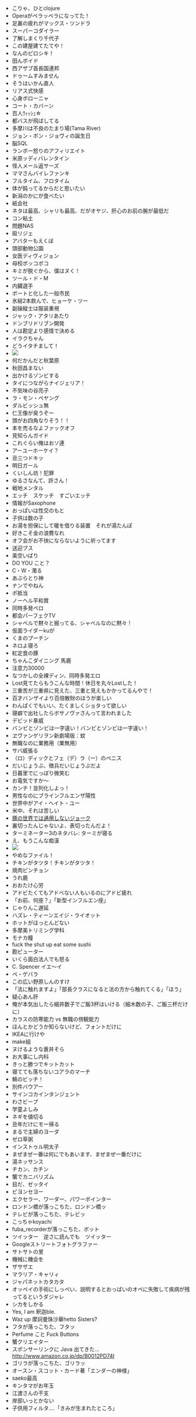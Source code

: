 * こりゃ、ひとclojure 
* Operaがペラッペラになってた！﻿
* 足裏の疲れがマックス・ツンドラ
* スーパーコダイラー
* 了解しまくり千代子
* この建屋建てたてや！
* なんのピロシキ！
* 田んボイド
* 西アザブ首長国連邦
* ドゥームすみません
* そうはいかん直人
* リアス式快感
* 心身ボローニャ
* コート・カバーン
* 百人ｳｨｯｼｭ☆
* 都バスが飛ばしてる
* 多摩川は不良のたまり場(Tama River)
* ジョン・ボン・ジョヴィの誕生日
* 脳SQL
* ランボー怒りのアフィリエイト
* 米原ッディバレンタイン
* 怪人メール返サーズ
* ママさんバイレファンキ
* フルタイム、フロタイム
* 体が鈍ってるからだと思いたい
* 新潟のかにが食べたい
* 紙会社
* ネタは最高、シャリも最高、だがオヤジ、肝心のお前の腕が最低だ
* コン粘土
* 問題NAS
* 殴リジェ
* アバターもえくぼ
* 頭部動物公園
* 女医ディヴィジョン
* 母校ボッコボコ
* キミが脱ぐから、僕はヌく！
* ツール・ド・M
* 内臓選手
* ボートと化した一般市民
* 氷結2本飲んで、ヒョーケ・ツー
* 副操縦士は服装重視
* ジャック・アタリあたり
* ドンブリドリブン開発
* 人は勘定より感情で決める
* イラクちゃん
* どうイタチまして！
* <img src="http://hakubun.ddo.jp/~sophia/ug/quartet/q97-8.jpg" />
* 何だかんだと秋葉原
* 秋田昌まない
* 出かけるゾンビする
* タイにつながらナイジェリア！
* 不気味の谷亮子
* ラ・モン・ペヤング
* ダルビッシュ無
* 仁王像が臭うぞー
* 頭がお四角なりそう！！
* 本を売るなよファックオフ
* 見知らんガイド
* これぐらい俺はおソ連
* アーユーホーケイ？
* 丑三つドキッ
* 明日ガール
* くいしん坊！犯罪
* ゆるさなんて、許さん！
* 戦地メンタル
* エッチ　スケッチ　すごいエッチ
* 情報がSaxophone
* おっぱいは性交のもと
* 子供は数の子
* お湯を担保にして暖を借りる装置　それが湯たんぽ
* 好きこそ金の浪費なれ
* オフ会がお不快にならないように祈ってます
* 送迎ブス
* 美空いばり
* DO YOU こと？
* C・W・濁る
* あぶらとり神
* ナンでやねん
* ポ抵当
* ノーヘル平和賞
* 同時多発ペロ
* 都会パーフェクTV
* シャベルで黙々と掘ってる、シャベルなのに黙々！
* 仮面ライダーkuが
* くまのプーチン
* ネロよ寝ろ
* 紅定食の豚
* ちゃんこダイニング 馬鹿
* 注意力30000
* なつかしの全裸ディン、同時多発エロ
* Lost見てたらもうこんな時間！休日を丸々Lostした！
* 三重苦が三重県に見えた、三重と見えもかかってるんやで！
* 百才バンザイより百倍散財のほうが楽しい
* わんぱくでもいい、たくましくショタって欲しい
* 寝癖で出社したらボサノヴァさんって言われました
* デビッド暴威
* バンビとゾンビは一字違い！バンビとゾンビは一字違い！
* ヱヴァンゲリヲン新劇場版：蚊
* 無職なのに業務用（業無用）
* サバ威張る
* （ロ）ディックとフェ（デ）ラ（ー）のペニス
* だいじょうぶ、徴兵だいじょうぶだよ
* 日暮里でにっぽり微笑む
* お電気ですか～
* カンチ！並列化しよっ！
* 男性なのにブラインフルエンザ陽性
* 世界中がアイ・ヘイト・ユー
* 米中、それは苦しい
* [豚の世界では通用しないジョーク](http://www.flickr.com/photos/tengutech/3497022110/)
* 裏切ったんじゃないよ、表切ったんだよ！
* ターミネーター3のネタバレ: ターミが寝る
* え、もうこんな痴漢
* <img src="http://www.dajare-sketch.com//media/img_20070225T175811062.jpg">
* やめなファイル！
* チキンがタツタ！チキンがタツタ！
* 焼肉ピンチョン
* うれ鹿
* おおたけ心労
* アドビたくてもアドベない人もいるのにアドビ疲れ
* 「お前、何座？」「新型インフルエン座」
* じゃりんこ遅延
* ハズレ・ティーンエイジ・ライオット
* ホットがほっとんどない
* 多摩美トリミング学科
* モナカ瞳
* fuck the shut up eat some sushi
* 勘ピューター
* いくら面白法人でも怒る
* C. Spencer イエ～イ
* ペ・ゲバラ
* この広い野原しんのすけ
* 「法に触れますよ」「部長クラスになると法の方から触れてくる」「ほう」
* 疑心あん肝
* 俺が本気出したら細井数子でご飯3杯はいける（細木数の子、ご飯三杯だけに）
* カラスの防寒能力 vs 無職の傍観能力
* ほんとかどうか知らないけど、フォントだけに
* IKEAに行けや
* make組
* ヌけるような蒼井そら
* お大事にし内科
* きっと勝つでキットカット
* 寝てても落ちないコアラのマーチ
* 鯖のビッチ！
* 別件バウアー
* サインコカインタンジェント
* わさビープ
* 学童よしみ
* ネギを値切る
* 丑年だけにモー帰る
* まるで主婦のヨーダ
* ゼロ草粥
* インストゥル明太子
* まぜまぜ一番は何にでもあいます、まぜまぜ一番だけに
* 湯ネッサンス
* チカン、カチン
* 蟹でカニバリズム
* 目だ、ゼッタイ
* ビヨンセヨー
* エクセラー、ワーダー、パワーポインター
* ロンドン橋が落っこちた、ロンドン橋ッ
* テレビが落っこちた、テレビッ
* こっちゃkoyachi
* fuba_recorderが落っこちた、ボット
* ツイッター　逆さに読んでも　ツイッター
* Googleストリートフォトグラファー
* サトサトの里
* 機械に機会を
* ザサザエ
* マラリア・キャリィ
* ジャパネットカタカタ
* オッペイの手術にしっぺい、説明するとおっぱいのオペに失敗して疾病が残ってるというダジャレ
* シカをしかる
* Yes, I am 釈迦ble.
* Waz up 摩訶曼珠沙華hetto Sisters? 
* フタが落っこちた、フタッ
* Perfume こと Fuck Buttons
* 蟹クリエイター
* スポンサーリンクに Java 出てきた… http://www.amazon.co.jp/dp/B0012PD74I
* ゴリラが落っこちた、ゴリラッ
* オースン・スコット・カード著「エンダーの神様」
* saeko最高
* キンタマがお年玉
* 江渡さんの干支
* 岸部いっとかない
* 子供用フィルタ....「きみが生まれたところ」

